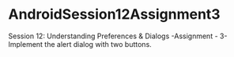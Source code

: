 # AndroidSession12Assignment3
Session 12: Understanding Preferences &amp; Dialogs -Assignment - 3- Implement the alert dialog with two buttons.
